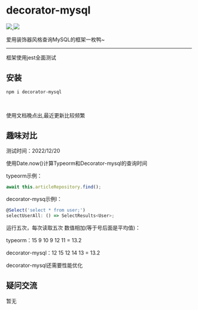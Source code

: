 # decorator-mysql

<a href="https://www.npmjs.com/package/decorator-mysql">
    <img src="https://img.shields.io/npm/v/decorator-mysql.svg">
<a href="https://opensource.org/licenses/MIT"><img src="https://img.shields.io/badge/License-MIT-blue.svg"></a>  </a>



爱用装饰器风格查询MySQL的框架一枚鸭~

<hr />

框架使用jest全面测试

## 安装

~~~sh
npm i decorator-mysql
~~~

<br />



使用文档晚点出,最近更新比较频繁



## 趣味对比

测试时间：2022/12/20



使用Date.now()计算Typeorm和Decorator-mysql的查询时间



typeorm示例：

```ts
await this.articleRepository.find();
```

decorator-mysq示例l： 

```ts
@Select('select * from user;')
selectUserAll: () => SelectResults<User>;
```



运行五次，每次读取五次 数值相加(等于号后面是平均值)：

typeorm：15 9 10 9 12 11 = 13.2	

decorator-mysql：12 15 12 14 13 = 13.2



decorator-mysql还需要性能优化

## 疑问交流

暂无